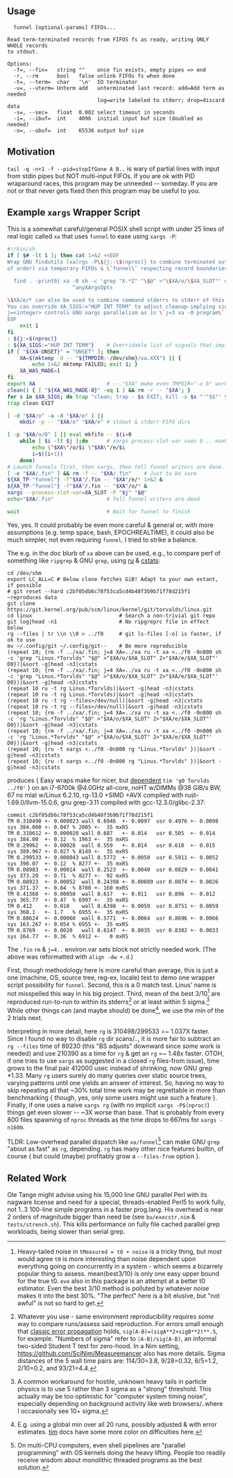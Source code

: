 Usage
-----
```
  funnel [optional-params] FIFOs...

Read term-terminated records from FIFOS fs as ready, writing ONLY WHOLE records
to stdout.

Options:
  -f=, --fin=   string ""    once fin exists, empty pipes => end
  -r, --rm      bool   false unlink FIFOs fs when done
  -t=, --term=  char   '\n'  IO terminator
  -u=, --uterm= Unterm add   unterminated last record: add=Add term as needed
                             log=write labeled to stderr; drop=discard data
  -s=, --sec=   float  0.002 select timeout in seconds
  -i=, --ibuf=  int    4096  initial input buf size (doubled as needed)
  -o=, --obuf=  int    65536 output buf size
```

Motivation
----------
`tail -q -n+1 -f --pid=stopIfGone A B..` is wary of partial lines with input
from stdin pipes but NOT multi-input FIFOs.  If you are ok with PID wraparound
races, this program may be unneeded -- someday.  If you are not or that never
gets fixed then this program may be useful to you.

Example `xargs` Wrapper Script
------------------------------
This is a somewhat careful/general POSIX shell script with under 25 lines of
real logic called `xa` that uses `funnel` to ease using `xargs -P`:
```sh
#!/bin/sh
if [ $# -lt 1 ]; then cat 1>&2 <<EOF
Wrap GNU findutils (xa)rgs -P\${j:-\$(nproc)} to combine terminated outputs (out
of order) via temporary FIFOs & \`funnel\` respecting record boundaries.  E.g.:

  find . -print0| xa -0 sh -c 'grep "X.*Z" "\$@" >"\$XA/o/\$XA_SLOT"' d0 |sort
                     ^anyXArgsOpts

\$XA/e/* can also be used to combine command stderrs to stderr of this script.
You can override XA_SIGS:="HUP INT TERM" to adjust cleanup-implying signals.
j=<integer> controls GNU xargs parallelism as in \`j=3 xa -0 program\`.
EOF
    exit 1
fi
: ${j:=$(nproc)}
: ${XA_SIGS:="HUP INT TERM"}    # Overridable list of signals that imply cleanup
if [ "${XA-UNSET}" = "UNSET" ]; then
    XA=$(mktemp -d -- "${TMPDIR:-/dev/shm}/xa.XXX") || {
        echo 1>&2 mktemp FAILED; exit 1; }
    XA_WAS_MADE=1
fi
export XA                       # --,"$XA" make even TMPDIR="-a b" work
clean() { [ "${XA_WAS_MADE-0}" -eq 1 ] && rm -r -- "$XA"; }
for s in $XA_SIGS; do trap "clean; trap - $s EXIT; kill -s $s "'"$$"' $s; done
trap clean EXIT

[ -d "$XA/o" -a -d "$XA/e" ] ||
    mkdir -p -- "$XA/o" "$XA/e" # stdout & stderr FIFO dirs

[ -p "$XA/o/0" ] || eval mkfifo -- $(i=0
    while [ $i -lt $j ];do      # xargs process-slot-var uses 0 .. maxProc-1
        echo \"$XA\"/o/$i \"$XA\"/e/$i
        i=$((i+1))
    done)
# Launch funnels first, then xargs, then tell funnel writers are done.
[ -e "$XA/.fin" ] && rm -f -- "$XA/.fin"    # Just to be sure
${XA_TP-"funnel"} -f"$XA"/.fin -- "$XA"/e/* 1>&2 &
${XA_TP-"funnel"} -f"$XA"/.fin -- "$XA"/o/* &
xargs --process-slot-var=XA_SLOT -P "$j" "$@"
echo>"$XA/.fin"                 # Tell funnel writers are dead

wait                            # Wait for funnel to finish
```
Yes, yes.  It could probably be even more careful & general or, with more
assumptions (e.g. temp space, bash, EPOCHREALTIME), it could also be much
simpler, not even requiring `funnel`.  I tried to strike a balance.

The e.g. in the doc blurb of `xa` above can be used, e.g., to compare perf of
something like `ripgrep` & GNU `grep`, using [ru](ru.md) & [cstats](cstats.md):
```
cd /dev/shm
export LC_ALL=C # Below clone fetches GiB! Adapt to your own extant, if possible
# git reset --hard c2bf05db6c78f53ca5cd4b48f3b9b71f78d215f1 ~reproduces data
git clone https://git.kernel.org/pub/scm/linux/kernel/git/torvalds/linux.git
cd linux                            # Search a non-trivial git repo
git log|head -n1                    # No ripgreprc file in effect below
rg --files | tr \\n \\0 > ../f0     # git ls-files [-o] is faster, if ok to use
mv ~/.config/git ~/.config/git--    # Be more reproducible
(repeat 10; {rm -f ../xa/.fin; j=4 XA=../xa ru -t xa <../f0 -0n800 sh -c 'grep "Linus.*Torvlds" "$@" >"$XA/o/$XA_SLOT" 2>"$XA/e/$XA_SLOT"' D0})|&sort -g|head -n3|cstats
(repeat 10; {rm -f ../xa/.fin; j=4 XA=../xa ru -t xa <../f0 -0n800 sh -c 'grep "Linus.*Torvlds" "$@" >"$XA/o/$XA_SLOT" 2>"$XA/e/$XA_SLOT"' D0})|&sort -g|head -n3|cstats
(repeat 10 ru -t rg Linus.*Torvlds)|&sort -g|head -n3|cstats
(repeat 10 ru -t rg Linus.*Torvlds)|&sort -g|head -n3|cstats
(repeat 10 ru -t rg --files>/dev/null)|&sort -g|head -n3|cstats
(repeat 10 ru -t rg --files>/dev/null)|&sort -g|head -n3|cstats
(repeat 10; {rm -f ../xa/.fin; j=4 XA=../xa ru -t xa <../f0 -0n800 sh -c 'rg "Linus.*Torvlds" "$@" >"$XA/o/$XA_SLOT" 2>"$XA/e/$XA_SLOT"' D0})|&sort -g|head -n3|cstats
(repeat 10; {rm -f ../xa/.fin; j=4 XA=../xa ru -t xa <../f0 -0n800 sh -c 'rg "Linus.*Torvlds" "$@" >"$XA/o/$XA_SLOT" 2>"$XA/e/$XA_SLOT"' D0})|&sort -g|head -n3|cstats
(repeat 10; {ru -t xargs <../f0 -0n800 rg "Linus.*Torvlds" })|&sort -g|head -n3|cstats
(repeat 10; {ru -t xargs <../f0 -0n800 rg "Linus.*Torvlds" })|&sort -g|head -n3|cstats
```
produces { Easy wraps make for nicer, but [dependent](tim.md) `tim 'g0 Torvlds
../f0'` } on an i7-6700k @4.0GHz all-core, noHT w/DIMMs @38 GiB/s BW, 67 ns mlat
w/Linux 6.2.10, rg-13.0 +SIMD +AVX compiled with rust-1.69.0/llvm-15.0.6, gnu
grep-3.11 compiled with gcc-12.3.0/glibc-2.37:
```
commit c2bf05db6c78f53ca5cd4b48f3b9b71f78d215f1
TM 0.310498 +- 0.000023 wall 0.6946  +- 0.0097  usr 0.4976 +- 0.0098 sys 384.000 +- 0.047 % 2005 +-  35 mxRS
TM 0.310612 +- 0.000020 wall 0.687   +- 0.014   usr 0.505  +- 0.014  sys 384.00  +- 0.12  % 1963 +-  35 mxRS
TM 0.29962  +- 0.00028  wall 0.559   +- 0.014   usr 0.610  +- 0.015  sys 389.967 +- 0.027 % 8149 +-  35 mxRS
TM 0.299533 +- 0.000043 wall 0.5772  +- 0.0050  usr 0.5911 +- 0.0052 sys 390.07  +- 0.12  % 8277 +-  35 mxRS
TM 0.08983  +- 0.00014  wall 0.2523  +- 0.0040  usr 0.0829 +- 0.0041 sys 373.20  +- 0.71  % 8277 +-  92 mxRS
TM 0.08923  +- 0.00052  wall 0.24398 +- 0.00089 usr 0.0874 +- 0.0026 sys 371.37  +- 0.84  % 8700 +- 160 mxRS
TM 0.41368  +- 0.00050  wall 0.617   +- 0.011   usr 0.896  +- 0.012  sys 365.77  +- 0.47  % 6997 +-  35 mxRS
TM 0.412    +- 0.010    wall 0.6398  +- 0.0059  usr 0.8751 +- 0.0059 sys 368.1   +- 1.7   % 6955 +-  35 mxRS
TM 0.88624  +- 0.00060  wall 0.5771  +- 0.0064  usr 0.8696 +- 0.0066 sys 163.267 +- 0.054 % 6955 +-  35 mxRS
TM 0.8769   +- 0.0020   wall 0.6147  +- 0.0035  usr 0.8302 +- 0.0033 sys 164.77  +- 0.36  % 6912 +-   0 mxRS
```
The `.fin` `rm` & `j=4..` environ.var sets block not strictly needed work. (The
above was reformatted with `align -dw +.d`.)

First, though methodology here is more careful than average, this is just a one
(machine, OS, source tree, reg-ex, locale) test to demo one wrapper script
possibility for `funnel`.  Second, this is a 0 match test.  Linus' name is not
misspelled this way in his big project.  Third, mean of the best 3/10[^1] are
reproduced run-to-run to within its stderrs[^2] or at least within 5 sigma.[^3]
While other things can (and maybe should) be done[^4], we use the min of the 2
trials next.

Interpreting in more detail, here `rg` is 310498/299533 =~ 1.037X faster.  Since
I found no way to disable `rg` dir scans/.., it is more fair to subtract an `rg
--files` time of 89230 (this "BS adjusts" downward since *some* work is needed)
and use 210390 as a time for `rg` & get an `rg` =~ 1.48x faster.  OTOH, if one
tries to use `xargs` as suggested in a closed `rg` files-from issue), time grows
to the final pair 412000 usec instead of shrinking, now GNU grep \*1.33.  Many
`rg` users surely do many queries over static source trees, varying patterns
until one yields an answer of interest.  So, having no way to skip repeating all
that ~30% total time work may be regrettable in more than benchmarking { though,
yes, only some users might use such a feature }.  Finally, if one uses a naive
`xargs rg` (with no implicit `xargs -P$(nproc)`) things get even slower -- ~3X
worse than base.  That is probably from every 800 files spawning of `nproc`
threads as the time drops to 667ms for `xargs -n1600`.

TLDR: Low-overhead parallel dispatch like `xa/funnel`[^5] can make GNU `grep`
"about as fast" as `rg`, depending.  `rg` has many other nice features builtin,
of course { but could (maybe) profitably grow a `--files-from` option }.

Related Work
------------
Ole Tange might advise using his 15,000 line GNU parallel Perl with its nagware
license and need for a special, threads-enabled Perl5 to work fully, not 1..3
100-line simple programs in a faster prog.lang.  His overhead is near 2 orders
of magnitude bigger than need be (see `bu/execstr.nim` & `tests/strench.sh`).
This kills performance on fully file cached parallel grep workloads, being
slower than serial grep.

[^1]: Heavy-tailed noise in `tMeasured = t0 + noise` is a tricky thing, but most
would agree `t0` is more interesting than noise dependent upon everything going
on concurrently in a system - which seems a bizarrely popular thing to assess.
mean(best3/10) is only one easy upper bound for the true t0.  `eve` also in this
package is an attempt at a better t0 estimator.  Even the best 3/10 method is
polluted by whatever noise makes it into the best 30%. "The perfect" here is a
bit elusive, but "not awful" is not so hard to get.

[^2]: Whatever you use - same environment reproducibility requires *some* way to
compare runs/assess said reproduction.  For errors small enough that [classic
error propagation](https://en.wikipedia.org/wiki/Propagation_of_uncertainty)
holds, `sig(A-B)=(sigA**2+sigB**2)**.5`, for example.  "Numbers of sigma" refer
to `|A-B|/sig(A-B)`, an informal two-sided Student T test for zero-hood.  In a
Nim setting, https://github.com/SciNim/Measuremancer also has more details.
Sigma distances of the 5 wall time pairs are: 114/30=3.8, 9/28=0.32, 6/5=1.2,
2/10=0.2, and 93/21=4.4.

[^3]: A common workaround for hostile, unknown heavy tails in particle physics
is to use 5 rather than 3 sigma as a "strong" threshold.  This actually may be
too optimistic for "computer system timing noise", especially depending on
background activity like web browsers/..where I occasionally see 10+ sigma.

[^4]: E.g. using a global min over all 20 runs, possibly adjusted & with error
estimates.  [tim](tim.md) docs have some more color on difficulties here.

[^5]: On multi-CPU computers, even shell pipelines are "parallel programming"
with OS kernels doing the heavy lifting.  People too readily receive wisdom
about monolithic threaded programs as the best solution.
